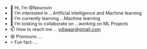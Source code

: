 - 👋 Hi, I’m @Neurovin
- 👀 I’m interested in ...Artificial intelligence and Machine learning
- 🌱 I’m currently learning ...Machine learning
- 💞️ I’m looking to collaborate on ...working  on ML Projects
- 📫 How to reach me ... vdiwaar@gmail.com
- 😄 Pronouns: ...
- ⚡ Fun fact: ...

<!---
Neurovin/Neurovin is a ✨ special ✨ repository because its `README.md` (this file) appears on your GitHub profile.
You can click the Preview link to take a look at your changes.
--->
